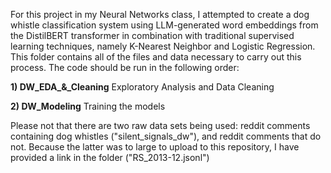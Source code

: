 For this project in my Neural Networks class, I attempted to create a dog whistle classification system using LLM-generated word embeddings from the DistilBERT transformer in combination with traditional supervised learning techniques, namely K-Nearest Neighbor and Logistic Regression. This folder contains all of the files and data necessary to carry out this process. The code should be run in the following order:

**1) DW_EDA_&_Cleaning** Exploratory Analysis and Data Cleaning

**2) DW_Modeling** Training the models

Please not that there are two raw data sets being used: reddit comments containing dog whistles ("silent_signals_dw"), and reddit comments that do not. Because the latter was to large to upload to this repository, I have provided a link in the folder ("RS_2013-12.jsonl")

